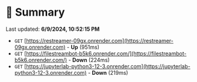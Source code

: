 # 📖 Summary
Last updated: **6/9/2024, 10:52:15 PM**

- `GET` [https://restreamer-09gx.onrender.com](https://restreamer-09gx.onrender.com) - **Up** (951ms)
- `GET` [https://filestreambot-b5k6.onrender.com/](https://filestreambot-b5k6.onrender.com/) - **Down** (224ms)
- `GET` [https://jupyterlab-python3-12-3.onrender.com](https://jupyterlab-python3-12-3.onrender.com) - **Down** (219ms)
